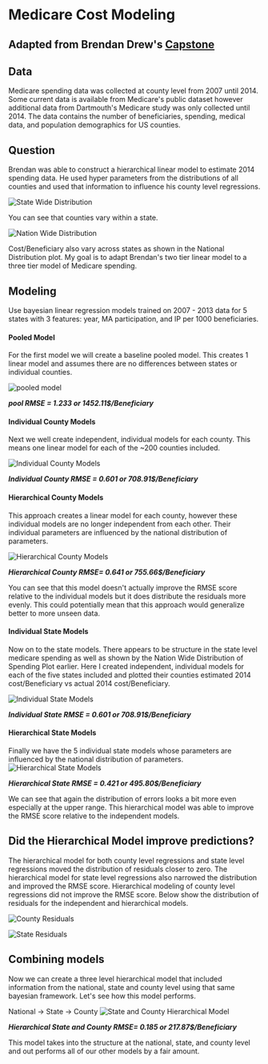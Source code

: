 # Medicare Cost Modeling
## Adapted from Brendan Drew's [Capstone](https://github.com/brendan-drew/County-Medicare-Spending)

## Data
Medicare spending data was collected at county level from 2007 until 2014.  Some current data is available from Medicare's public dataset however additional data from Dartmouth's Medicare study was only collected until 2014.  The data contains the number of beneficiaries, spending, medical data, and population demographics for US counties.

## Question
Brendan was able to construct a hierarchical linear model to estimate 2014 spending data.  He used hyper parameters from the distributions of all counties and used that information to influence his county level regressions.



![State Wide Distribution](https://github.com/cstaff18/Medicare_Spending_Bayesian_Linear_Models/raw/master/images/SWdist.png)

You can see that counties vary within a state.

![Nation Wide Distribution](https://github.com/cstaff18/Medicare_Spending_Bayesian_Linear_Models/raw/master/images/NWdist.png)

Cost/Beneficiary also vary across states as shown in the National Distribution plot.  My goal is to adapt Brendan's two tier linear model to a three tier model of Medicare spending.


## Modeling
Use bayesian linear regression models trained on 2007 - 2013 data for 5 states with 3 features: year, MA participation, and IP per 1000 beneficiaries.


#### Pooled Model
For the first model we will create a baseline pooled model.  This creates 1 linear model and assumes there are no differences between states or individual counties.

![pooled model](https://github.com/cstaff18/Medicare_Spending_Bayesian_Linear_Models/raw/master/images/poolgraph.png)

***pool RMSE = 1.233 or 1452.11$/Beneficiary***


#### Individual County Models
Next we well create independent, individual models for each county.  This means one linear model for each of the ~200 counties included.

![Individual County Models](https://github.com/cstaff18/Medicare_Spending_Bayesian_Linear_Models/raw/master/images/IndCtygraph.png)

***Individual County RMSE = 0.601 or 708.91$/Beneficiary***

#### Hierarchical County Models
This approach creates a linear model for each county, however these individual models are no longer independent from each other.  Their individual parameters are influenced by the national distribution of parameters.

![Hierarchical County Models](https://github.com/cstaff18/Medicare_Spending_Bayesian_Linear_Models/raw/master/images/H1graph.png)

***Hierarchical County RMSE= 0.641 or 755.66$/Beneficiary***

You can see that this model doesn't actually improve the RMSE score relative to the individual models but it does distribute the residuals more evenly. This could potentially mean that this approach would generalize better to more unseen data.

#### Individual State Models
Now on to the state models.  There appears to be structure in the state level medicare spending as well as shown by the Nation Wide Distribution of Spending Plot earlier.
Here I created independent, individual models for each of the five states included and plotted their counties estimated 2014 cost/Beneficiary vs actual 2014 cost/Beneficiary.

![Individual State Models](https://github.com/cstaff18/Medicare_Spending_Bayesian_Linear_Models/raw/master/images/IndStategraph.png)

***Individual State RMSE = 0.601 or 708.91$/Beneficiary***

#### Hierarchical State Models
Finally we have the 5 individual state models whose parameters are influenced by the national distribution of parameters.
![Hierarchical State Models](https://github.com/cstaff18/Medicare_Spending_Bayesian_Linear_Models/raw/master/images/H2graph.png)

***Hierarchical State RMSE = 0.421 or 495.80$/Beneficiary***

We can see that again the distribution of errors looks a bit more even especially at the upper range.  This hierarchical model was able to improve the RMSE score relative to the independent models.




## Did the Hierarchical Model improve predictions?
The hierarchical model for both county level regressions and state level regressions moved the distribution of residuals closer to zero.  The hierarchical model for state level regressions also narrowed the distribution and improved the RMSE score.  Hierarchical modeling of county level regressions did not improve the RMSE score. Below show the distribution of residuals for the independent and hierarchical models.

![County Residuals](https://github.com/cstaff18/Medicare_Spending_Bayesian_Linear_Models/raw/master/images/countyresid.png)

![State Residuals](https://github.com/cstaff18/Medicare_Spending_Bayesian_Linear_Models/raw/master/images/stateresid.png)

## Combining models
Now we can create a three level hierarchical model that included information from the national, state and county level using that same bayesian framework.  Let's see how this model performs.

National -> State -> County
![State and County Hierarchical Model](https://github.com/cstaff18/Medicare_Spending_Bayesian_Linear_Models/raw/master/images/SCHgraph.png)

***Hierarchical State and County RMSE= 0.185 or 217.87$/Beneficiary***

This model takes into the structure at the national, state, and county level and out performs all of our other models by a fair amount.
